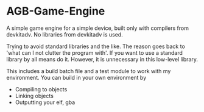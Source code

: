 # AGB-Game-Engine
A simple game engine for a simple device, built only with compilers from devkitadv.
No libraries from devkitadv is used.

Trying to avoid standard libraries and the like. The reason goes back to 'what can I not clutter the program with'.
If you want to use a standard library by all means do it. However, it is unnecessary in this low-level library.

This includes a build batch file and a test module to work with my environment. You can build in your own environment by
* Compiling to objects
* Linking objects
* Outputting your elf, gba
